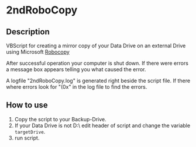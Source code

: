 2ndRoboCopy
===========

Description
-----------

VBScript for creating a mirror copy of your Data Drive on an external Drive using Microsoft [Robocopy](http://en.wikipedia.org/wiki/Robocopy)

After successful operation your computer is shut down. If there were errors a message box appears telling you what caused the error.

A logfile "2ndRoboCopy.log" is generated right beside the script file. If there where errors look for "(0x" in the log file to find the errors.


How to use
----------

1. Copy the script to your Backup-Drive.
2. If your Data Drive is not D:\ edit header of script and change the variable `targetDrive`.
3. run script.
